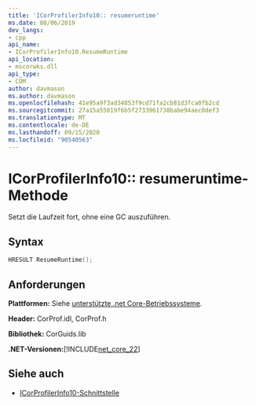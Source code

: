 ```yaml
---
title: 'ICorProfilerInfo10:: resumeruntime'
ms.date: 08/06/2019
dev_langs:
- cpp
api_name:
- ICorProfilerInfo10.ResumeRuntime
api_location:
- mscorwks.dll
api_type:
- COM
author: davmason
ms.author: davmason
ms.openlocfilehash: 41e95a9f3ad34853f9cd71fa2cb81d3fca0fb2cd
ms.sourcegitcommit: 27a15a55019f6b5f2733961738babe94aec0def3
ms.translationtype: MT
ms.contentlocale: de-DE
ms.lasthandoff: 09/15/2020
ms.locfileid: "90540563"
---
```

# <a name="icorprofilerinfo10resumeruntime-method"></a>ICorProfilerInfo10:: resumeruntime-Methode

Setzt die Laufzeit fort, ohne eine GC auszuführen.

## <a name="syntax"></a>Syntax

```cpp
HRESULT ResumeRuntime();
```

## <a name="requirements"></a>Anforderungen

**Plattformen:** Siehe [unterstützte .net Core-Betriebssysteme](../../../core/install/windows.md?pivots=os-windows).

**Header:** CorProf.idl, CorProf.h

**Bibliothek:** CorGuids.lib

**.NET-Versionen:**[!INCLUDE[net_core_22](../../../../includes/net-core-30-md.md)]

## <a name="see-also"></a>Siehe auch

- [ICorProfilerInfo10-Schnittstelle](icorprofilerinfo10-interface.md)
